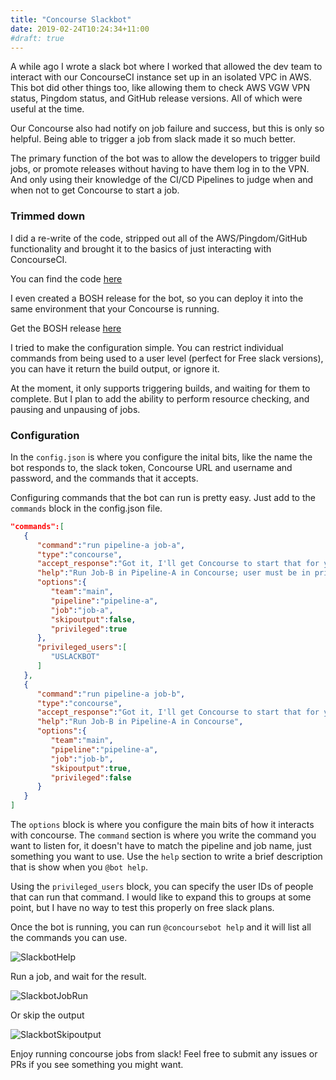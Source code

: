 ```yaml
---
title: "Concourse Slackbot"
date: 2019-02-24T10:24:34+11:00
#draft: true
---
```


A while ago I wrote a slack bot where I worked that allowed the dev team to interact with our ConcourseCI instance set up in an isolated VPC in AWS. This bot did other things too, like allowing them to check AWS VGW VPN status, Pingdom status, and GitHub release versions. All of which were useful at the time.

Our Concourse also had notify on job failure and success, but this is only so helpful. Being able to trigger a job from slack made it so much better.

<!--more-->
The primary function of the bot was to allow the developers to trigger build jobs, or promote releases without having to have them log in to the VPN. And only using their knowledge of the CI/CD Pipelines to judge when and when not to get Concourse to start a job.

### Trimmed down
I did a re-write of the code, stripped out all of the AWS/Pingdom/GitHub functionality and brought it to the basics of just interacting with ConcourseCI.

You can find the code [here](https://github.com/shreddedbacon/concourse-slackbot)

I even created a BOSH release for the bot, so you can deploy it into the same environment that your Concourse is running.

Get the BOSH release [here](https://github.com/shreddedbacon/concourse-slackbot-boshrelease/releases/latest)

I tried to make the configuration simple. You can restrict individual commands from being used to a user level (perfect for Free slack versions), you can have it return the build output, or ignore it.

At the moment, it only supports triggering builds, and waiting for them to complete. But I plan to add the ability to perform resource checking, and pausing and unpausing of jobs.

### Configuration
In the `config.json` is where you configure the inital bits, like the name the bot responds to, the slack token, Concourse URL and username and password, and the commands that it accepts.

Configuring commands that the bot can run is pretty easy. Just add to the `commands` block in the config.json file.
```json
"commands":[
   {
      "command":"run pipeline-a job-a",
      "type":"concourse",
      "accept_response":"Got it, I'll get Concourse to start that for you now, it can take some time to do, but I'll let you know when it is done.",
      "help":"Run Job-B in Pipeline-A in Concourse; user must be in privileged users list for this bot to run",
      "options":{
         "team":"main",
         "pipeline":"pipeline-a",
         "job":"job-a",
         "skipoutput":false,
         "privileged":true
      },
      "privileged_users":[
         "USLACKBOT"
      ]
   },
   {
      "command":"run pipeline-a job-b",
      "type":"concourse",
      "accept_response":"Got it, I'll get Concourse to start that for you now, it can take some time to do, but I'll let you know when it is done.",
      "help":"Run Job-B in Pipeline-A in Concourse",
      "options":{
         "team":"main",
         "pipeline":"pipeline-a",
         "job":"job-b",
         "skipoutput":true,
         "privileged":false
      }
   }
]
```
The `options` block is where you configure the main bits of how it interacts with concourse. The `command` section is where you write the command you want to listen for, it doesn't have to match the pipeline and job name, just something you want to use. Use the `help` section to write a brief description that is show when you `@bot help`.

Using the `privileged_users` block, you can specify the user IDs of people that can run that command. I would like to expand this to groups at some point, but I have no way to test this properly on free slack plans.

Once the bot is running, you can run `@concoursebot help` and it will list all the commands you can use.

![SlackbotHelp](/img/slackbot-01.png)

Run a job, and wait for the result.

![SlackbotJobRun](/img/slackbot-02.png)

Or skip the output

![SlackbotSkipoutput](/img/slackbot-03.png)

Enjoy running concourse jobs from slack! Feel free to submit any issues or PRs if you see something you might want.
